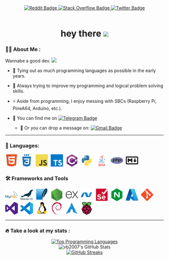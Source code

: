 <div id="header" align="center">
  <div id="badges">
    <!-- <a href="https://www.linkedin.com/in/bal%C3%A1zs-v%C3%A1gv%C3%B6lgyi-a51b852a7/">
      <img src="https://img.shields.io/badge/LinkedIn-blue?style=for-the-badge&logo=linkedin&logoColor=white" alt="LinkedIn Badge"/>
    </a> -->
    <a target="_blank" href="https://www.reddit.com/u/VB2007_">
      <img src="https://img.shields.io/badge/Reddit-red?style=for-the-badge&logo=reddit&logoColor=white" alt="Reddit Badge"/>
    </a>
    <a target="_blank" href="https://stackoverflow.com/users/17977546/vb2007">
      <img src="https://img.shields.io/badge/Stack_Overflow-orange?style=for-the-badge&logo=stack-overflow&logoColor=white" alt="Stack Overflow Badge"/>
    </a>
    <a target="_blank" href="https://twitter.com/vb2007_">
      <img src="https://img.shields.io/badge/Twitter-blue?style=for-the-badge&logo=twitter&logoColor=white" alt="Twitter Badge"/>
    </a>
  </div>
  <img src="https://komarev.com/ghpvc/?username=vb2007&style=flat-square&color=blue" alt=""/>
  <h1>
  hey there <img src="https://media.giphy.com/media/hvRJCLFzcasrR4ia7z/giphy.gif" width="30px"/>
  </h1>
</div>

### :man_technologist: About Me :

Wannabe a good dev. <img src="https://media.giphy.com/media/WUlplcMpOCEmTGBtBW/giphy.gif" width="30px"/> 

- :telescope: Tying out as much programming languages as possible in the early years.

- :seedling: Always trying to improve my programming and logical problem solving skills.

- :zap: Aside from programming, I enjoy messing with SBCs (Raspberry Pi, PineA64, Arduino, etc.).

- :iphone: You can find me on [![Telegram Badge](https://img.shields.io/badge/-Telegram-blue?style=flat&logo=Telegram&logoColor=white)](https://t.me/VB2007_res)
  - :email: Or you can drop a message on: [![Gmail Badge](https://img.shields.io/badge/-admin@vb2007.hu-orange?style=flat&logo=Gmail&logoColor=white)](mailto:admin@vb2007.hu)

---

### :book: Languages:
<div>
  <a target="_blank" href="https://en.wikipedia.org/wiki/HTML"><img src="https://github.com/devicons/devicon/blob/master/icons/html5/html5-original.svg" title="HTML5" alt="HTML5" width="40" height="40"/></a>&nbsp;
  <a target="_blank" href="https://en.wikipedia.org/wiki/CSS"><img src="https://github.com/devicons/devicon/blob/master/icons/css3/css3-plain-wordmark.svg"  title="CSS3" alt="CSS3" width="40" height="40"/></a>&nbsp;
  <a target="_blank" href="https://en.wikipedia.org/wiki/JavaScript"><img src="https://github.com/devicons/devicon/blob/master/icons/javascript/javascript-original.svg" title="JavaScript" alt="JavaScript" width="40" height="40"/></a>&nbsp;
  <a target="_blank" href="https://en.wikipedia.org/wiki/TypeScript"><img src="https://github.com/devicons/devicon/blob/master/icons/typescript/typescript-original.svg" title="TypeScript" alt="TypeScript" width="40" height="40"/></a>&nbsp;
  <a target="_blank" href="https://en.wikipedia.org/wiki/C_Sharp_(programming_language)"><img src="https://github.com/devicons/devicon/blob/master/icons/csharp/csharp-original.svg" title="C#" alt="C#" width="40" height="40"/></a>&nbsp;
  <a target="_blank" href="https://en.wikipedia.org/wiki/Python_(programming_language)"><img src="https://github.com/devicons/devicon/blob/master/icons/python/python-original.svg" title="Python" **alt="Python" width="40" height="40"/></a>&nbsp;
  <a target="_blank" href="https://en.wikipedia.org/wiki/Java_(programming_language)"><img src="https://github.com/devicons/devicon/blob/master/icons/java/java-original-wordmark.svg" title="Java" alt="Java" width="40" height="40"/></a>&nbsp;
  <a target="_blank" href="https://en.wikipedia.org/wiki/PHP"><img src="https://github.com/devicons/devicon/blob/master/icons/php/php-original.svg" title="PHP" alt="PHP" width="40" height="40"/></a>&nbsp;
  <a target="_blank" href="https://en.wikipedia.org/wiki/Markdown"><img src="https://github.com/devicons/devicon/blob/master/icons/markdown/markdown-original.svg" title="Markdown" alt="Markdown" width="40" height="40"/></a>&nbsp; <!--That's far from a programming language...-->
</div>

### :hammer_and_wrench: Frameworks and Tools 
<div>
  <a target="_blank" href="https://en.wikipedia.org/wiki/MySQL"><img src="https://github.com/devicons/devicon/blob/master/icons/mysql/mysql-original-wordmark.svg" title="MySQL" alt="MySQL" width="40" height="40"/></a>&nbsp;
  <a target="_blank" href="https://en.wikipedia.org/wiki/MariaDB"><img src="https://github.com/devicons/devicon/blob/master/icons/mariadb/mariadb-original-wordmark.svg" title="MariaDB" alt="MariaDB" width="40" height="40"/></a>&nbsp;
  <a target="_blank" href="https://en.wikipedia.org/wiki/SQLite"><img src="https://github.com/devicons/devicon/blob/master/icons/sqlite/sqlite-original.svg" title="SQLite"  alt="SQLite" width="40" height="40"/></a>&nbsp;
  <a target="_blank" href="https://en.wikipedia.org/wiki/Node.js"><img src="https://github.com/devicons/devicon/blob/master/icons/nodejs/nodejs-original.svg" title="Node.Js" alt="Node.Js" width="40" height="40"/></a>&nbsp;
  <a target="_blank" href="https://en.wikipedia.org/wiki/Express.js"><img src="https://github.com/devicons/devicon/blob/master/icons/express/express-original.svg" title="Express.Js" alt="Express.Js" width="40" height="40"/></a>&nbsp;
  <a target="_blank" href="https://en.wikipedia.org/wiki/.NET_Framework"><img src="https://github.com/devicons/devicon/blob/master/icons/dot-net/dot-net-original.svg" title=".NET" alt=".NET" width="40" height="40"/></a>&nbsp;
  <a target="_blank" href="https://en.wikipedia.org/wiki/Selenium_(software)"><img src="https://github.com/devicons/devicon/blob/master/icons/selenium/selenium-original.svg" title="Selenium" alt="Selenium" width="40" height="40"/></a>&nbsp;
  <a target="_blank" href="https://en.wikipedia.org/wiki/Nginx"><img src="https://github.com/devicons/devicon/blob/master/icons/nginx/nginx-original.svg" title="Nginx" alt="Nginx" width="40" height="40"/></a>&nbsp;
  <a target="_blank" href="https://en.wikipedia.org/wiki/Microsoft_Azure"><img src="https://github.com/devicons/devicon/blob/master/icons/azure/azure-original.svg" title="Azure" alt="Azure" width="40" height="40"/></a>&nbsp;
  <a target="_blank" href="https://en.wikipedia.org/wiki/Git"><img src="https://github.com/devicons/devicon/blob/master/icons/git/git-plain.svg" title="Git" alt="Git" width="40" height="40"/></a>&nbsp;
  <a target="_blank" href="https://en.wikipedia.org/wiki/Visual_Studio"><img src="https://github.com/devicons/devicon/blob/master/icons/visualstudio/visualstudio-plain.svg" title="Visual Studio" **alt="Visual Studio" width="40" height="40"/></a>&nbsp;
  <a target="_blank" href="https://en.wikipedia.org/wiki/Visual_Studio_Code"><img src="https://github.com/devicons/devicon/blob/master/icons/vscode/vscode-original.svg" title="VSCode" alt="VSCode" width="40" height="40"/></a>&nbsp;
  <!-- <a href=""><img src="https://github.com/devicons/devicon/blob/master/icons/vscode/vscode-original.svg" title="Eclipse" **alt="Eclipse" width="40" height="40"/></a>&nbsp; -->
  <a target="_blank" href="https://en.wikipedia.org/wiki/Linux"><img src="https://github.com/devicons/devicon/blob/master/icons/linux/linux-original.svg" title="Linux" alt="Linux" width="40" height="40"/></a>&nbsp;
  <a target="_blank" href="https://en.wikipedia.org/wiki/Debian"><img src="https://github.com/devicons/devicon/blob/master/icons/debian/debian-original.svg" title="Debian Linux" alt="Debian Linux" width="40" height="40"/></a>&nbsp;
  <a target="_blank" href="https://en.wikipedia.org/wiki/Arch_Linux"><img src="https://github.com/devicons/devicon/blob/master/icons/archlinux/archlinux-original.svg" title="Arch Linux" alt="Arch Linux" width="40" height="40"/></a>&nbsp;
  <a target="_blank" href="https://en.wikipedia.org/wiki/Raspberry_Pi"><img src="https://github.com/devicons/devicon/blob/master/icons/raspberrypi/raspberrypi-original.svg" title="Raspberry Pi" alt="Raspberry Pi" width="40" height="40"/></a>&nbsp;
</div>

---

### :fire: Take a look at my stats :
<div align="center">

  [![Top Programming Languages](https://github-readme-stats.vercel.app/api/top-langs/?username=vb2007&layout=compact&theme=gotham)](https://github.com/anuraghazra/github-readme-stats)
  <br>
  ![vb2007's GitHub Stats](https://github-readme-stats.vercel.app/api?username=vb2007&show_icons=true&theme=gotham&rank_icon=github)
  <br>
  [![GitHub Streaks](http://github-readme-streak-stats.herokuapp.com?user=vb2007&theme=gotham)](https://git.io/streak-stats)
  
</div>
